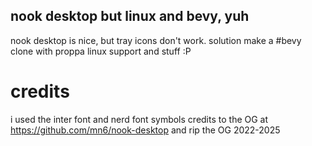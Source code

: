 ## nook desktop but linux and bevy, yuh
nook desktop is nice, but tray icons don't work.
solution make a #bevy clone with proppa linux support and stuff :P


# credits
i used the inter font and nerd font symbols
credits to the OG at https://github.com/mn6/nook-desktop
and rip the OG 2022-2025
